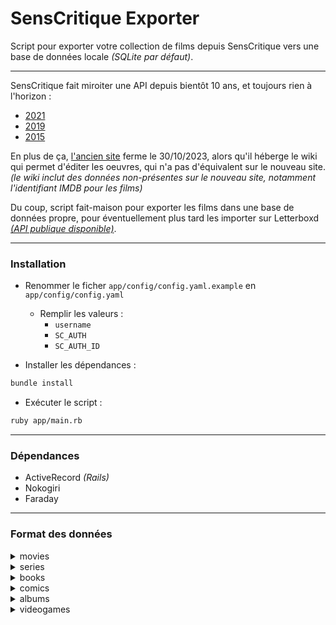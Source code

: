 # SensCritique Exporter

Script pour exporter votre collection de films depuis SensCritique vers une base de données locale *(SQLite par défaut)*.

<hr>

SensCritique fait miroiter une API depuis bientôt 10 ans, et toujours rien à l'horizon :
- [2021](https://senscritique-com.medium.com/cest-pr%C3%A9vu-mais-on-n-a-pas-encore-de-date-%C3%A0-donner-9ccfc68d1c60)
- [2019](https://senscritique.eu.helpdocs.com/suggestions/api-ouverte-a-tous)
- [2015](https://www.nextinpact.com/article/18915/96073-sens-critique-genese-aux-projets-a-venir)

En plus de ça, [l'ancien site](https://old.senscritique.com/) ferme le 30/10/2023, alors qu'il héberge le wiki qui permet d'éditer les oeuvres, qui n'a pas d'équivalent sur le nouveau site. *(le wiki inclut des données non-présentes sur le nouveau site, notamment l'identifiant IMDB pour les films)*

Du coup, script fait-maison pour exporter les films dans une base de données propre, pour éventuellement plus tard les importer sur Letterboxd [*(API publique disponible)*](https://api-docs.letterboxd.com/).

<hr>

### Installation

- Renommer le ficher `app/config/config.yaml.example` en `app/config/config.yaml`
	- Remplir les valeurs :
		- `username`
		- `SC_AUTH`
		- `SC_AUTH_ID`

- Installer les dépendances :
```bash
bundle install
```

- Exécuter le script :
```bash
ruby app/main.rb
```

<hr>

### Dépendances

- ActiveRecord *(Rails)*
- Nokogiri
- Faraday

<hr>

### Format des données


<details>
<summary>movies</summary>

| id | title | sc_url_id | sc_url_name | imdb_id | director | country | rating | status | category | original_title | release_date | duration |
|---|---|---|---|---|---|---|---|---|---|---|---|---|
| 1 | Bienvenue à Gattaca | 488559 | bienvenue_a_gattaca | tt0119177 | Andrew Niccol | Etats-Unis | 10 | 1 | Film | Gattaca | 1997-24-10 | 106 |

</details>


<details>
<summary>series</summary>

| id | title | sc_url_id | sc_url_name | creator | country | rating | status | category | original_title | release_date | seasons |
|---|---|---|---|---|---|---|---|---|---|---|---|
| 1 | Succession | 32576517 | succession | tt0119177 | Jesse Armstrong | Etats-Unis | 8 | 1 | Série | NULL | 2018-06-03 | 4 |

</details>


<details>
<summary>books</summary>

| id | title | subtitle | sc_url_id | sc_url_name | original_title | author | country | rating | status | isbn | release_date |
|---|---|---|---|---|---|---|---|---|---|---|---|
| 2 | Les Enfants de Dune | Le Cycle de Dune, tome 3 | 384226 | les_enfants_de_dune | The Children of Dune | Frank Herbert | Etats-Unis | 9 | 1 | 9782266235822 | 2018-06-03 |

</details>


<details>
<summary>comics</summary>

| id | title | sc_url_id | sc_url_name | original_title | author | illustrator | country | rating | status | category | isbn | release_date |
|---|---|---|---|---|---|---|---|---|---|---|---|---|
| 2 | Appleseed | 17433205 | appleseed | Appurushīdo | Masamune Shirow | Masamune Shirow | NULL | NULL | 3 | Manga | 978-2-8769-5228-7 | 1985-02-01 |

</details>


<details>
<summary>albums</summary>

| id | title | sc_url_id | sc_url_name | artist | rating | status | release_date |
|---|---|---|---|---|---|---|---|
| 5 | Ascend | 30723739 | ascend | Pogo | 9 | 1 | 2018-02-22 |

</details>



<details>
<summary>videogames</summary>

| id | title | sc_url_id | sc_url_name | developer | publisher | rating | status | category | original_title | release_date |
|---|---|---|---|---|---|---|---|---|---|---|
| 33	 | Factorio | 8459949 | factorio | Wube Software LTD. | Wube Software LTD. | 10 | 1 | Jeu | NULL | 2020-08-14 |

</details>